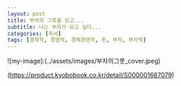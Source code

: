 ```yaml
---
layout: post
title: 부자의 그릇을 읽고...
subtitle: 나는 부자가 되고 싶다...
categories: [독서]
tags: [경제학, 경영학, 경제경영학, 돈, 부자, 부자학]
---
```



![my-image]:(../assets/images/부자의그릇_cover.jpeg)


(https://product.kyobobook.co.kr/detail/S000001687079)